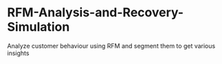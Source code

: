 # RFM-Analysis-and-Recovery-Simulation
Analyze customer behaviour using RFM and segment them to get various insights
